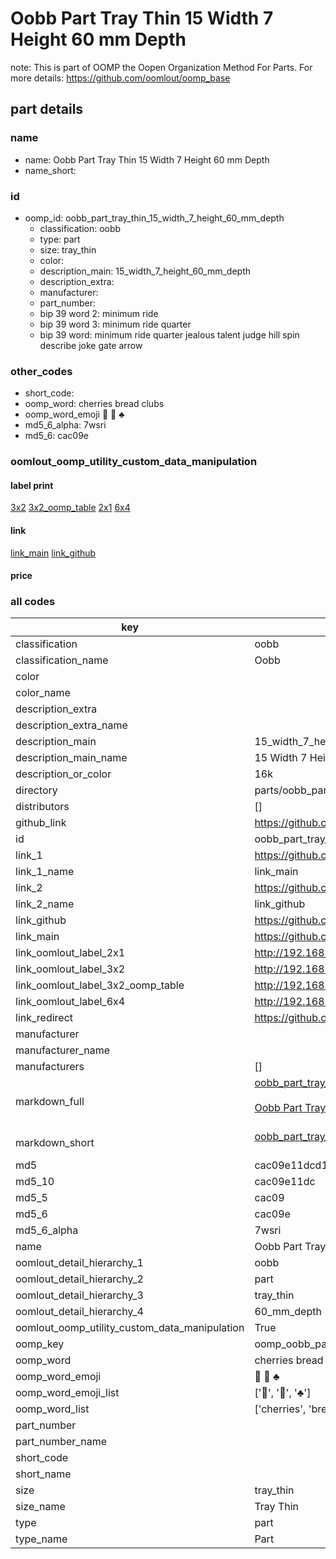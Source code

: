 # Oobb Part Tray Thin 15 Width 7 Height 60 mm Depth  

note: This is part of OOMP the Oopen Organization Method For Parts. For more details: https://github.com/oomlout/oomp_base

##  part details
  







### name
* name: Oobb Part Tray Thin 15 Width 7 Height 60 mm Depth
* name_short: 
### id
* oomp_id: oobb_part_tray_thin_15_width_7_height_60_mm_depth
  * classification: oobb
  * type: part
  * size: tray_thin
  * color: 
  * description_main: 15_width_7_height_60_mm_depth
  * description_extra: 
  * manufacturer: 
  * part_number: 
  * bip 39 word 2: minimum ride
  * bip 39 word 3: minimum ride quarter
  * bip 39 word: minimum ride quarter jealous talent judge hill spin describe joke gate arrow

### other_codes
* short_code: 
* oomp_word: cherries bread clubs
* oomp_word_emoji :cherries: :bread: :clubs:
* md5_6_alpha: 7wsri
* md5_6: cac09e






### oomlout_oomp_utility_custom_data_manipulation
#### label print
[3x2](http://192.168.1.245:1112/?label=oomp%207wsri)
[3x2_oomp_table](http://192.168.1.108:1112/?label=oomp%207wsri)
[2x1](http://192.168.1.242:1112/?label=oomp%207wsri)
[6x4](http://192.168.1.55:1112/?label=oomp%207wsri)    

#### link

[link_main](https://github.com/oomlout/oomlout_oomp_version_1_messy/tree/main/parts/oobb_part_tray_thin_15_width_7_height_60_mm_depth) [link_github](https://github.com/oomlout/oomlout_oomp_version_1_messy/tree/main/parts/oobb_part_tray_thin_15_width_7_height_60_mm_depth)                             

#### price







### all codes 
| key | value |  
| --- | --- |  
| classification | oobb |  
| classification_name | Oobb |  
| color |  |  
| color_name |  |  
| description_extra |  |  
| description_extra_name |  |  
| description_main | 15_width_7_height_60_mm_depth |  
| description_main_name | 15 Width 7 Height 60 mm Depth |  
| description_or_color | 16k |  
| directory | parts/oobb_part_tray_thin_15_width_7_height_60_mm_depth |  
| distributors | [] |  
| github_link | https://github.com/oomlout/oomlout_oomp_part_src/tree/main/parts/oobb_part_tray_thin_15_width_7_height_60_mm_depth |  
| id | oobb_part_tray_thin_15_width_7_height_60_mm_depth |  
| link_1 | https://github.com/oomlout/oomlout_oomp_version_1_messy/tree/main/parts/oobb_part_tray_thin_15_width_7_height_60_mm_depth |  
| link_1_name | link_main |  
| link_2 | https://github.com/oomlout/oomlout_oomp_version_1_messy/tree/main/parts/oobb_part_tray_thin_15_width_7_height_60_mm_depth |  
| link_2_name | link_github |  
| link_github | https://github.com/oomlout/oomlout_oomp_version_1_messy/tree/main/parts/oobb_part_tray_thin_15_width_7_height_60_mm_depth |  
| link_main | https://github.com/oomlout/oomlout_oomp_version_1_messy/tree/main/parts/oobb_part_tray_thin_15_width_7_height_60_mm_depth |  
| link_oomlout_label_2x1 | http://192.168.1.242:1112/?label=oomp%207wsri |  
| link_oomlout_label_3x2 | http://192.168.1.245:1112/?label=oomp%207wsri |  
| link_oomlout_label_3x2_oomp_table | http://192.168.1.108:1112/?label=oomp%207wsri |  
| link_oomlout_label_6x4 | http://192.168.1.55:1112/?label=oomp%207wsri |  
| link_redirect | https://github.com/oomlout/oomlout_oomp_version_1_messy/tree/main/parts/oobb_part_tray_thin_15_width_7_height_60_mm_depth |  
| manufacturer |  |  
| manufacturer_name |  |  
| manufacturers | [] |  
| markdown_full | [oobb_part_tray_thin_15_width_7_height_60_mm_depth](none)<br>[](none)<br>[Oobb Part Tray Thin 15 Width 7 Height 60 Mm Depth](none)<br><br> |  
| markdown_short | [oobb_part_tray_thin_15_width_7_height_60_mm_depth](none)<br><br> |  
| md5 | cac09e11dcd1ed75e2eeb7795eee5c68 |  
| md5_10 | cac09e11dc |  
| md5_5 | cac09 |  
| md5_6 | cac09e |  
| md5_6_alpha | 7wsri |  
| name | Oobb Part Tray Thin 15 Width 7 Height 60 mm Depth |  
| oomlout_detail_hierarchy_1 | oobb |  
| oomlout_detail_hierarchy_2 | part |  
| oomlout_detail_hierarchy_3 | tray_thin |  
| oomlout_detail_hierarchy_4 | 60_mm_depth |  
| oomlout_oomp_utility_custom_data_manipulation | True |  
| oomp_key | oomp_oobb_part_tray_thin_15_width_7_height_60_mm_depth |  
| oomp_word | cherries bread clubs |  
| oomp_word_emoji | :cherries: :bread: :clubs: |  
| oomp_word_emoji_list | [':cherries:', ':bread:', ':clubs:'] |  
| oomp_word_list | ['cherries', 'bread', 'clubs'] |  
| part_number |  |  
| part_number_name |  |  
| short_code |  |  
| short_name |  |  
| size | tray_thin |  
| size_name | Tray Thin |  
| type | part |  
| type_name | Part |  
